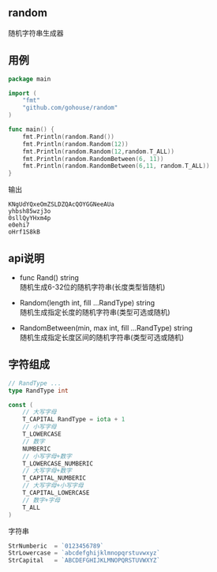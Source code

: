 ## random
随机字符串生成器

## 用例
```go
package main

import (
	"fmt"
	"github.com/gohouse/random"
)

func main() {
	fmt.Println(random.Rand())
	fmt.Println(random.Random(12))
	fmt.Println(random.Random(12,random.T_ALL))
	fmt.Println(random.RandomBetween(6, 11))
	fmt.Println(random.RandomBetween(6,11, random.T_ALL))
}
```
输出
```shell script
KNgUdYQxeOmZSLDZQAcQOYGGNeeAUa
yhbsh85wzj3o
0sllQyYHxm4p
e0ehi7
oHrf1S8kB
```

## api说明
- func Rand() string  
随机生成6-32位的随机字符串(长度类型皆随机)  

- Random(length int, fill ...RandType) string  
随机生成指定长度的随机字符串(类型可选或随机)  

- RandomBetween(min, max int, fill ...RandType) string  
随机生成指定长度区间的随机字符串(类型可选或随机)


## 字符组成
```go
// RandType ...
type RandType int

const (
	// 大写字母
	T_CAPITAL RandType = iota + 1
	// 小写字母
	T_LOWERCASE
	// 数字
	NUMBERIC
	// 小写字母+数字
	T_LOWERCASE_NUMBERIC
	// 大写字母+数字
	T_CAPITAL_NUMBERIC
	// 大写字母+小写字母
	T_CAPITAL_LOWERCASE
	// 数字+字母
	T_ALL
)
```
字符串
```go
StrNumberic  = `0123456789`
StrLowercase = `abcdefghijklmnopqrstuvwxyz`
StrCapital   = `ABCDEFGHIJKLMNOPQRSTUVWXYZ`
```

